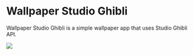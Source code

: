 # Wallpaper Studio Ghibli

Wallpaper Studio Ghibli is a simple wallpaper app that uses Studio Ghibli API.

<img src="/src/demonstration/mockup.png"/><br>
